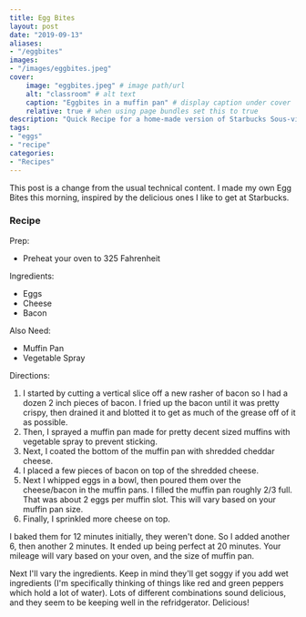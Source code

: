 ```yaml
---
title: Egg Bites
layout: post
date: "2019-09-13"
aliases: 
- "/eggbites"
images: 
- "/images/eggbites.jpeg"
cover:
    image: "eggbites.jpeg" # image path/url
    alt: "classroom" # alt text
    caption: "Eggbites in a muffin pan" # display caption under cover
    relative: true # when using page bundles set this to true
description: "Quick Recipe for a home-made version of Starbucks Sous-vide Egg Bites"
tags:
- "eggs"
- "recipe"
categories:
- "Recipes"
---
```


This post is a change from the usual technical content.  I made my own Egg Bites this morning, inspired by the delicious ones I like to get at Starbucks.

<!--more-->

### Recipe

Prep: 

* Preheat your oven to 325 Fahrenheit

Ingredients:

* Eggs
* Cheese
* Bacon

Also Need:

* Muffin Pan
* Vegetable Spray

Directions:

1. I started by cutting a vertical slice off a new rasher of bacon so I had a dozen 2 inch pieces of bacon.  I fried up the bacon until it was pretty crispy, then drained it and blotted it to get as much of the grease off of it as possible.
1. Then, I sprayed a muffin pan made for pretty decent sized muffins with vegetable spray to prevent sticking.
1. Next, I coated the bottom of the muffin pan with shredded cheddar cheese.
1. I placed a few pieces of bacon on top of the shredded cheese.
1. Next I whipped eggs in a bowl, then poured them over the cheese/bacon in the muffin pans.  I filled the muffin pan roughly 2/3 full.  That was about 2 eggs per muffin slot.  This will vary based on your muffin pan size.
1. Finally, I sprinkled more cheese on top.

I baked them for 12 minutes initially, they weren't done.  So I added another 6, then another 2 minutes.  It ended up being perfect at 20 minutes.  Your mileage will vary based on your oven, and the size of muffin pan.

Next I'll vary the ingredients.  Keep in mind they'll get soggy if you add wet ingredients (I'm specifically thinking of things like red and green peppers which hold a lot of water).  Lots of different combinations sound delicious, and they seem to be keeping well in the refridgerator.  Delicious!
